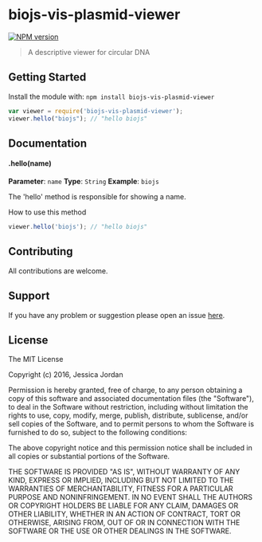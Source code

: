 # biojs-vis-plasmid-viewer

[![NPM version](http://img.shields.io/npm/v/biojs-vis-plasmid-viewer.svg)](https://www.npmjs.org/package/biojs-vis-plasmid-viewer) 

> A descriptive viewer for circular DNA

## Getting Started
Install the module with: `npm install biojs-vis-plasmid-viewer`

```javascript
var viewer = require('biojs-vis-plasmid-viewer');
viewer.hello("biojs"); // "hello biojs"
```

## Documentation

#### .hello(name)

**Parameter**: `name`
**Type**: `String`
**Example**: `biojs`

The 'hello' method is responsible for showing a name.

How to use this method

```javascript
viewer.hello('biojs'); // "hello biojs"
```

## Contributing

All contributions are welcome.

## Support

If you have any problem or suggestion please open an issue [here](https://github.com/jessica-jordan/biojs-vis-plasmid-viewer/issues).

## License 

The MIT License

Copyright (c) 2016, Jessica Jordan

Permission is hereby granted, free of charge, to any person
obtaining a copy of this software and associated documentation
files (the "Software"), to deal in the Software without
restriction, including without limitation the rights to use,
copy, modify, merge, publish, distribute, sublicense, and/or sell
copies of the Software, and to permit persons to whom the
Software is furnished to do so, subject to the following
conditions:

The above copyright notice and this permission notice shall be
included in all copies or substantial portions of the Software.

THE SOFTWARE IS PROVIDED "AS IS", WITHOUT WARRANTY OF ANY KIND,
EXPRESS OR IMPLIED, INCLUDING BUT NOT LIMITED TO THE WARRANTIES
OF MERCHANTABILITY, FITNESS FOR A PARTICULAR PURPOSE AND
NONINFRINGEMENT. IN NO EVENT SHALL THE AUTHORS OR COPYRIGHT
HOLDERS BE LIABLE FOR ANY CLAIM, DAMAGES OR OTHER LIABILITY,
WHETHER IN AN ACTION OF CONTRACT, TORT OR OTHERWISE, ARISING
FROM, OUT OF OR IN CONNECTION WITH THE SOFTWARE OR THE USE OR
OTHER DEALINGS IN THE SOFTWARE.
